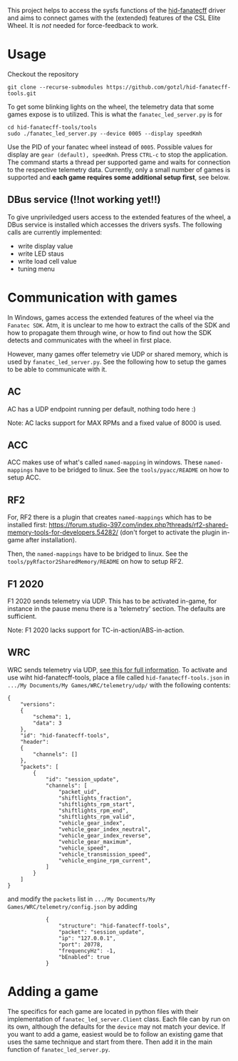 This project helps to access the sysfs functions of the [hid-fanatecff](https://github.com/gotzl/hid-fanatecff) driver and aims to connect games with the (extended) features of the CSL Elite Wheel. It is *not* needed for force-feedback to work.


# Usage
Checkout the repository
```
git clone --recurse-submodules https://github.com/gotzl/hid-fanatecff-tools.git 
```

To get some blinking lights on the wheel, the telemetry data that some games expose is to utilized. This is what the `fanatec_led_server.py` is for
```
cd hid-fanatecff-tools/tools
sudo ./fanatec_led_server.py --device 0005 --display speedKmh
```
Use the PID of your fanatec wheel instead of `0005`. Possible values for display are `gear (default), speedKmh`.
Press `CTRL-c` to stop the application.
The command starts a thread per supported game and waits for connection to the respective telemetry data. Currently, only a small number of games is supported and **each game requires some additional setup first**, see below.


## DBus service (!!not working yet!!)
To give unpriviledged users access to the extended features of the wheel, a DBus service is installed which accesses the drivers sysfs.
The following calls are currently implemented:
* write display value
* write LED staus
* write load cell value
* tuning menu


# Communication with games
In Windows, games access the extended features of the wheel via the `Fanatec SDK`. Atm, it is unclear to me how to extract the calls of the SDK and how to propagate them through wine, or how to find out how the SDK detects and communicates with the wheel in first place.

However, many games offer telemetry vie UDP or shared memory, which is used by `fanatec_led_server.py`. See the following how to setup the games to be able to communicate with it.

## AC
AC has a UDP endpoint running per default, nothing todo here :)

Note: AC lacks support for MAX RPMs and a fixed value of 8000 is used.

## ACC
ACC makes use of what's called `named-mapping` in windows. These `named-mappings` have to be bridged to linux. See the `tools/pyacc/README` on how to setup ACC.

## RF2
For, RF2  there is a plugin that creates `named-mappings` which has to be installed first: https://forum.studio-397.com/index.php?threads/rf2-shared-memory-tools-for-developers.54282/
(don't forget to activate the plugin in-game after installation).

Then, the `named-mappings` have to be bridged to linux. See the `tools/pyRfactor2SharedMemory/README` on how to setup RF2.

## F1 2020
F1 2020 sends telemetry via UDP. This has to be activated in-game, for instance in the pause menu there is a 'telemetry' section. The defaults are sufficient.

Note: F1 2020 lacks support for TC-in-action/ABS-in-action.

## WRC
WRC sends telemetry via UDP, [see this for full information](https://answers.ea.com/t5/Guides-Documentation/EA-SPORTS-WRC-How-to-use-User-Datagram-Protocol-UDP-on-PC/m-p/13178407/thread-id/1).
To activate and use wiht hid-fanatecff-tools, place a file called `hid-fanatecff-tools.json` in `.../My Documents/My Games/WRC/telemetry/udp/` with the following contents:
```
{
	"versions":
	{
		"schema": 1,
		"data": 3
	},
	"id": "hid-fanatecff-tools",
	"header":
	{
		"channels": []
	},
	"packets": [
		{
			"id": "session_update",
			"channels": [
				"packet_uid",
				"shiftlights_fraction",
				"shiftlights_rpm_start",
				"shiftlights_rpm_end",
				"shiftlights_rpm_valid",
				"vehicle_gear_index",
				"vehicle_gear_index_neutral",
				"vehicle_gear_index_reverse",
				"vehicle_gear_maximum",
				"vehicle_speed",
				"vehicle_transmission_speed",
				"vehicle_engine_rpm_current",
			]
		}
	]
}
```
and modify the `packets` list in `.../My Documents/My Games/WRC/telemetry/config.json` by adding
```
			{
				"structure": "hid-fanatecff-tools",
				"packet": "session_update",
				"ip": "127.0.0.1",
				"port": 20778,
				"frequencyHz": -1,
				"bEnabled": true
			}
```


# Adding a game
The specifics for each game are located in python files with their implementation of `fanatec_led_server.Client` class. Each file can by run on its own, although the defaults for the `device` may not match your device.
If you want to add a game, easiest would be to follow an existing game that uses the same technique and start from there. Then add it in the main function of `fanatec_led_server.py`. 
